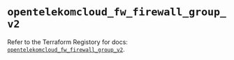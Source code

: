 # `opentelekomcloud_fw_firewall_group_v2`

Refer to the Terraform Registory for docs: [`opentelekomcloud_fw_firewall_group_v2`](https://registry.terraform.io/providers/opentelekomcloud/opentelekomcloud/1.35.5/docs/resources/fw_firewall_group_v2).
